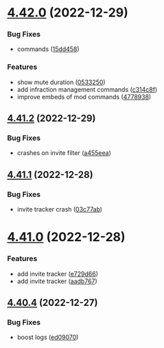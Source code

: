 # [4.42.0](https://github.com/onesoft-sudo/sudobot/compare/v4.41.2...v4.42.0) (2022-12-29)


### Bug Fixes

* commands ([15dd458](https://github.com/onesoft-sudo/sudobot/commit/15dd458ca6cde15ae3773c1b509721332931554b))


### Features

*  show mute duration ([0533250](https://github.com/onesoft-sudo/sudobot/commit/0533250c438511bed034476adb63b0d4792de3c2))
* add infraction management commands ([c314c8f](https://github.com/onesoft-sudo/sudobot/commit/c314c8fa5ac9417991ddd4aaff870e9e15e1cc92))
* improve embeds of mod commands ([4778938](https://github.com/onesoft-sudo/sudobot/commit/47789389f0bfa14b4585b828de279608a9206174))



## [4.41.2](https://github.com/onesoft-sudo/sudobot/compare/v4.41.1...v4.41.2) (2022-12-29)


### Bug Fixes

* crashes on invite filter ([a455eea](https://github.com/onesoft-sudo/sudobot/commit/a455eea0a5e9d0c6c533ce0154c377bdf12d368d))



## [4.41.1](https://github.com/onesoft-sudo/sudobot/compare/v4.41.0...v4.41.1) (2022-12-28)


### Bug Fixes

* invite tracker crash ([03c77ab](https://github.com/onesoft-sudo/sudobot/commit/03c77abd5311053a492480ce119abd57f3524099))



# [4.41.0](https://github.com/onesoft-sudo/sudobot/compare/v4.40.4...v4.41.0) (2022-12-28)


### Features

* add invite tracker ([e729d66](https://github.com/onesoft-sudo/sudobot/commit/e729d66002355d4b8750c809f111c5b3c2723834))
* add invite tracker ([aadb767](https://github.com/onesoft-sudo/sudobot/commit/aadb767d9b13f01d6389c550c5bc35cd04ce5527))



## [4.40.4](https://github.com/onesoft-sudo/sudobot/compare/v4.40.3...v4.40.4) (2022-12-27)


### Bug Fixes

* boost logs ([ed09070](https://github.com/onesoft-sudo/sudobot/commit/ed090705c0cb70837af80045744abf35de575f1d))



